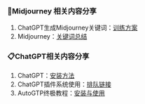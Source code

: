 ###  🌲Midjourney 相关内容分享
1. ChatGPT生成Midjourney关键词：[训练方案](https://pengdirect.notion.site/ChatGPT-Midjourney-56b94fb2a05441e286ac195e5714ba64)
2. Midjourney：[关键词总结](https://docs.google.com/spreadsheets/d/1GuAeSFtICsjQEwsRP2f--IayDxW9Dl0SCLOVov56FMc/edit?userstoinvite=smilevenuswww%40gmail.com#gid=1862105056)

###  📋ChatGPT相关内容分享
1. ChatGPT：[安装方法](https://www.v2ex.com/t/900126)
2. ChatGPT插件系统使用：[排队链接](https://openai.com/waitlist/plugins)
3. AutoGTP终极教程：[安装与使用](https://pengdirect.notion.site/AutoGTP-cbb9d8c7775343a091d5918bdbd79630)

